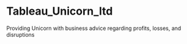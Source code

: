 # Tableau_Unicorn_ltd
Providing Unicorn with business advice regarding profits, losses, and disruptions
